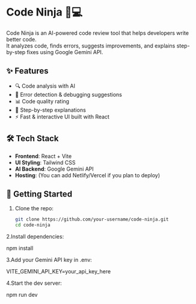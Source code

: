 # Code Ninja 🥷💻

Code Ninja is an AI-powered code review tool that helps developers write better code.  
It analyzes code, finds errors, suggests improvements, and explains step-by-step fixes using Google Gemini API.  

## ✨ Features
- 🔍 Code analysis with AI  
- 🐞 Error detection & debugging suggestions  
- 📊 Code quality rating  
- 📝 Step-by-step explanations  
- ⚡ Fast & interactive UI built with React  

## 🛠 Tech Stack
- **Frontend**: React + Vite  
- **UI Styling**: Tailwind CSS  
- **AI Backend**: Google Gemini API  
- **Hosting**: (You can add Netlify/Vercel if you plan to deploy)  

## 🚀 Getting Started

1. Clone the repo:
   ```bash
   git clone https://github.com/your-username/code-ninja.git
   cd code-ninja
2.Install dependencies:

npm install

3.Add your Gemini API key in .env:

VITE_GEMINI_API_KEY=your_api_key_here

4.Start the dev server:

npm run dev

